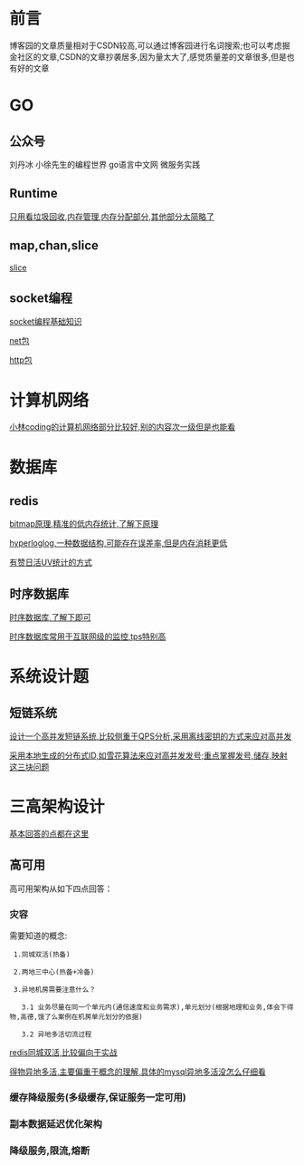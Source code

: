# 前言

博客园的文章质量相对于CSDN较高,可以通过博客园进行名词搜索;也可以考虑掘金社区的文章,CSDN的文章抄袭居多,因为量太大了,感觉质量差的文章很多,但是也有好的文章
# GO
## 公众号
刘丹冰 小徐先生的编程世界 go语言中文网 微服务实践
## Runtime
[只用看垃圾回收,内存管理,内存分配部分,其他部分太简略了](https://www.yuque.com/aceld/golang)

## map,chan,slice
[slice](https://mp.weixin.qq.com/s/uNajVcWr4mZpof1eNemfmQ)

## socket编程
[socket编程基础知识](https://www.cnblogs.com/twoheads/p/10712094.html)

[net包](https://mp.weixin.qq.com/s/xt0Elppc_OaDFnTI_tW3hg)

[http包]()
# 计算机网络
[小林coding的计算机网络部分比较好,别的内容次一级但是也能看](https://www.xiaolincoding.com/)

# 数据库

## redis

[bitmap原理,精准的低内存统计,了解下原理](https://www.cnblogs.com/cjsblog/p/11613708.html)

[hyperloglog,一种数据结构,可能存在误差率,但是内存消耗更低](https://www.cnblogs.com/yangmingxianshen/p/8180369.html)

[有赞日活UV统计的方式](https://blog.csdn.net/crazymakercircle/article/details/130648646?spm=1001.2014.3001.5501)

## 时序数据库

[时序数据库,了解下即可](https://www.cnblogs.com/tianqing/p/7152940.html)

[时序数据库常用于互联网级的监控,tps特别高](https://www.cnblogs.com/badboy200800/p/10981052.html)

# 系统设计题

## 短链系统

[设计一个高并发短链系统,比较侧重于QPS分析,采用离线密钥的方式来应对高并发](https://www.cnblogs.com/xxuuzz/p/16426250.html)

[采用本地生成的分布式ID,如雪花算法来应对高并发发号;重点掌握发号,储存,映射这三块问题](https://blog.csdn.net/crazymakercircle/article/details/128820168?ops_request_misc=&request_id=8ffd6256137e42bfaf3da9f4b5912cb0&biz_id=&utm_medium=distribute.pc_search_result.none-task-blog-2~blog~koosearch~default-1-128820168-null-null.268^v1^control&utm_term=%E7%9F%AD%E9%93%BE&spm=1018.2226.3001.4450)

# 三高架构设计

[基本回答的点都在这里](https://blog.csdn.net/niulu90/article/details/117380378)

## 高可用

高可用架构从如下四点回答：
  
  ### 灾容
   
  需要知道的概念:
   
     1.同城双活(热备)
     
     2.两地三中心(热备+冷备)
     
     3.异地机房需要注意什么？
     
       3.1 业务尽量在同一个单元内(通信速度和业务需求),单元划分(根据地理和业务,体会下得物,高德,饿了么案例在机房单元划分的依据)
       
       3.2 异地多活切流过程
  
  [redis同城双活,比较偏向于实战](https://blog.csdn.net/u012171444/article/details/127525169)
  
  [得物异地多活,主要偏重于概念的理解,具体的mysql异地多活没怎么仔细看](https://www.cnblogs.com/crazymakercircle/p/17227789.html#autoid-h3-8-0-3)
  
  ### 缓存降级服务(多级缓存,保证服务一定可用)
  
  ### 副本数据延迟优化架构
  
  ### 降级服务,限流,熔断


